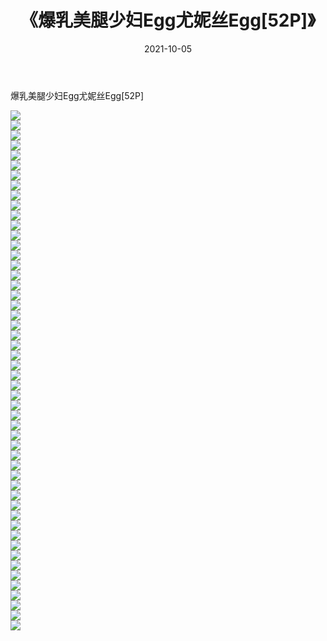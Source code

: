 ﻿---
layout: post
title:  《爆乳美腿少妇Egg尤妮丝Egg[52P]》
date:   2021-10-05
img: http://img.660000.xyz/Sharelink/性感/2021/爆乳美腿少妇Egg尤妮丝Egg[52P]/000.jpg
categories: [美女, 清纯, 唯美]
---

爆乳美腿少妇Egg尤妮丝Egg[52P]

  ![](http://img.660000.xyz/Sharelink/性感/2021/爆乳美腿少妇Egg尤妮丝Egg[52P]/001.jpg) <br> ![](http://img.660000.xyz/Sharelink/性感/2021/爆乳美腿少妇Egg尤妮丝Egg[52P]/002.jpg) <br> ![](http://img.660000.xyz/Sharelink/性感/2021/爆乳美腿少妇Egg尤妮丝Egg[52P]/003.jpg) <br> ![](http://img.660000.xyz/Sharelink/性感/2021/爆乳美腿少妇Egg尤妮丝Egg[52P]/004.jpg) <br> ![](http://img.660000.xyz/Sharelink/性感/2021/爆乳美腿少妇Egg尤妮丝Egg[52P]/005.jpg) <br> ![](http://img.660000.xyz/Sharelink/性感/2021/爆乳美腿少妇Egg尤妮丝Egg[52P]/006.jpg) <br> ![](http://img.660000.xyz/Sharelink/性感/2021/爆乳美腿少妇Egg尤妮丝Egg[52P]/007.jpg) <br> ![](http://img.660000.xyz/Sharelink/性感/2021/爆乳美腿少妇Egg尤妮丝Egg[52P]/008.jpg) <br> ![](http://img.660000.xyz/Sharelink/性感/2021/爆乳美腿少妇Egg尤妮丝Egg[52P]/009.jpg) <br> ![](http://img.660000.xyz/Sharelink/性感/2021/爆乳美腿少妇Egg尤妮丝Egg[52P]/010.jpg) <br> ![](http://img.660000.xyz/Sharelink/性感/2021/爆乳美腿少妇Egg尤妮丝Egg[52P]/011.jpg) <br> ![](http://img.660000.xyz/Sharelink/性感/2021/爆乳美腿少妇Egg尤妮丝Egg[52P]/012.jpg) <br> ![](http://img.660000.xyz/Sharelink/性感/2021/爆乳美腿少妇Egg尤妮丝Egg[52P]/013.jpg) <br> ![](http://img.660000.xyz/Sharelink/性感/2021/爆乳美腿少妇Egg尤妮丝Egg[52P]/014.jpg) <br> ![](http://img.660000.xyz/Sharelink/性感/2021/爆乳美腿少妇Egg尤妮丝Egg[52P]/015.jpg) <br> ![](http://img.660000.xyz/Sharelink/性感/2021/爆乳美腿少妇Egg尤妮丝Egg[52P]/016.jpg) <br> ![](http://img.660000.xyz/Sharelink/性感/2021/爆乳美腿少妇Egg尤妮丝Egg[52P]/017.jpg) <br> ![](http://img.660000.xyz/Sharelink/性感/2021/爆乳美腿少妇Egg尤妮丝Egg[52P]/018.jpg) <br> ![](http://img.660000.xyz/Sharelink/性感/2021/爆乳美腿少妇Egg尤妮丝Egg[52P]/019.jpg) <br> ![](http://img.660000.xyz/Sharelink/性感/2021/爆乳美腿少妇Egg尤妮丝Egg[52P]/020.jpg) <br> ![](http://img.660000.xyz/Sharelink/性感/2021/爆乳美腿少妇Egg尤妮丝Egg[52P]/021.jpg) <br> ![](http://img.660000.xyz/Sharelink/性感/2021/爆乳美腿少妇Egg尤妮丝Egg[52P]/022.jpg) <br> ![](http://img.660000.xyz/Sharelink/性感/2021/爆乳美腿少妇Egg尤妮丝Egg[52P]/023.jpg) <br> ![](http://img.660000.xyz/Sharelink/性感/2021/爆乳美腿少妇Egg尤妮丝Egg[52P]/024.jpg) <br> ![](http://img.660000.xyz/Sharelink/性感/2021/爆乳美腿少妇Egg尤妮丝Egg[52P]/025.jpg) <br> ![](http://img.660000.xyz/Sharelink/性感/2021/爆乳美腿少妇Egg尤妮丝Egg[52P]/026.jpg) <br> ![](http://img.660000.xyz/Sharelink/性感/2021/爆乳美腿少妇Egg尤妮丝Egg[52P]/027.jpg) <br> ![](http://img.660000.xyz/Sharelink/性感/2021/爆乳美腿少妇Egg尤妮丝Egg[52P]/028.jpg) <br> ![](http://img.660000.xyz/Sharelink/性感/2021/爆乳美腿少妇Egg尤妮丝Egg[52P]/029.jpg) <br> ![](http://img.660000.xyz/Sharelink/性感/2021/爆乳美腿少妇Egg尤妮丝Egg[52P]/030.jpg) <br> ![](http://img.660000.xyz/Sharelink/性感/2021/爆乳美腿少妇Egg尤妮丝Egg[52P]/031.jpg) <br> ![](http://img.660000.xyz/Sharelink/性感/2021/爆乳美腿少妇Egg尤妮丝Egg[52P]/032.jpg) <br> ![](http://img.660000.xyz/Sharelink/性感/2021/爆乳美腿少妇Egg尤妮丝Egg[52P]/033.jpg) <br> ![](http://img.660000.xyz/Sharelink/性感/2021/爆乳美腿少妇Egg尤妮丝Egg[52P]/034.jpg) <br> ![](http://img.660000.xyz/Sharelink/性感/2021/爆乳美腿少妇Egg尤妮丝Egg[52P]/035.jpg) <br> ![](http://img.660000.xyz/Sharelink/性感/2021/爆乳美腿少妇Egg尤妮丝Egg[52P]/036.jpg) <br> ![](http://img.660000.xyz/Sharelink/性感/2021/爆乳美腿少妇Egg尤妮丝Egg[52P]/037.jpg) <br> ![](http://img.660000.xyz/Sharelink/性感/2021/爆乳美腿少妇Egg尤妮丝Egg[52P]/038.jpg) <br> ![](http://img.660000.xyz/Sharelink/性感/2021/爆乳美腿少妇Egg尤妮丝Egg[52P]/039.jpg) <br> ![](http://img.660000.xyz/Sharelink/性感/2021/爆乳美腿少妇Egg尤妮丝Egg[52P]/040.jpg) <br> ![](http://img.660000.xyz/Sharelink/性感/2021/爆乳美腿少妇Egg尤妮丝Egg[52P]/041.jpg) <br> ![](http://img.660000.xyz/Sharelink/性感/2021/爆乳美腿少妇Egg尤妮丝Egg[52P]/042.jpg) <br> ![](http://img.660000.xyz/Sharelink/性感/2021/爆乳美腿少妇Egg尤妮丝Egg[52P]/043.jpg) <br> ![](http://img.660000.xyz/Sharelink/性感/2021/爆乳美腿少妇Egg尤妮丝Egg[52P]/044.jpg) <br> ![](http://img.660000.xyz/Sharelink/性感/2021/爆乳美腿少妇Egg尤妮丝Egg[52P]/045.jpg) <br> ![](http://img.660000.xyz/Sharelink/性感/2021/爆乳美腿少妇Egg尤妮丝Egg[52P]/046.jpg) <br> ![](http://img.660000.xyz/Sharelink/性感/2021/爆乳美腿少妇Egg尤妮丝Egg[52P]/047.jpg) <br> ![](http://img.660000.xyz/Sharelink/性感/2021/爆乳美腿少妇Egg尤妮丝Egg[52P]/048.jpg) <br> ![](http://img.660000.xyz/Sharelink/性感/2021/爆乳美腿少妇Egg尤妮丝Egg[52P]/049.jpg) <br> ![](http://img.660000.xyz/Sharelink/性感/2021/爆乳美腿少妇Egg尤妮丝Egg[52P]/050.jpg) <br> ![](http://img.660000.xyz/Sharelink/性感/2021/爆乳美腿少妇Egg尤妮丝Egg[52P]/051.jpg) <br> ![](http://img.660000.xyz/Sharelink/性感/2021/爆乳美腿少妇Egg尤妮丝Egg[52P]/052.jpg) <br>